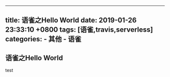 
---
title: 语雀之Hello World
date: 2019-01-26 23:33:10 +0800
tags: [语雀,travis,serverless]
categories: 
	- 其他
	- 语雀
---
## 语雀之Hello World

test

